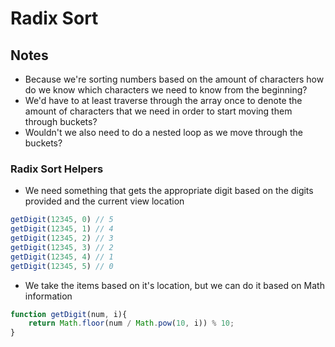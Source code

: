 # Radix Sort

## Notes

* Because we're sorting numbers based on the amount of characters how do we know which characters we need to know from the beginning? 
* We'd have to at least traverse through the array once to denote the amount of characters that we need in order to start moving them through buckets? 
* Wouldn't we also need to do a nested loop as we move through the buckets?

### Radix Sort Helpers

* We need something that gets the appropriate digit based on the digits provided and the current view location

```javascript
getDigit(12345, 0) // 5
getDigit(12345, 1) // 4
getDigit(12345, 2) // 3
getDigit(12345, 3) // 2
getDigit(12345, 4) // 1
getDigit(12345, 5) // 0
```

* We take the items based on it's location, but we can do it based on Math information

```javascript
function getDigit(num, i){
    return Math.floor(num / Math.pow(10, i)) % 10;
}
```




